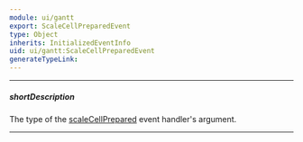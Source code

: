 ```yaml
---
module: ui/gantt
export: ScaleCellPreparedEvent
type: Object
inherits: InitializedEventInfo
uid: ui/gantt:ScaleCellPreparedEvent
generateTypeLink: 
---
```

---
##### shortDescription
The type of the [scaleCellPrepared]({basewidgetpath}/Events/#scaleCellPrepared) event handler's argument.

---
<!-- Description goes here -->